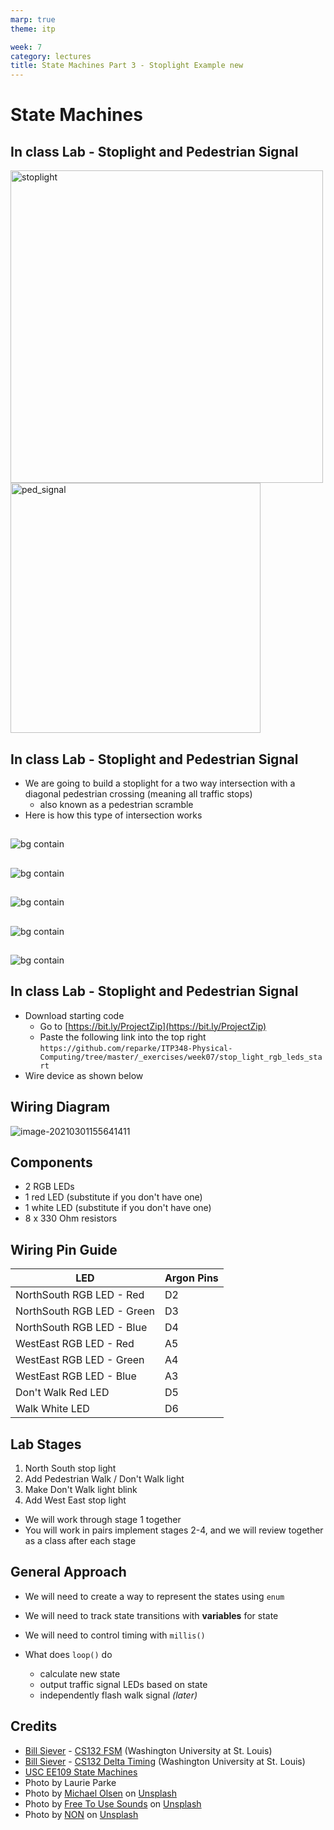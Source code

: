 ```yaml
---
marp: true
theme: itp

week: 7
category: lectures
title: State Machines Part 3 - Stoplight Example new
---
```

<!-- headingDivider: 2 -->

# State Machines
## In class Lab - Stoplight and Pedestrian Signal

<img src="lecture_state_machines_stoplight.assets/stoplight.jpg" alt="stoplight" style="height:500px;" /> <img src="lecture_state_machines_stoplight.assets/ped_signal.jpg" alt="ped_signal" style="width:400px;" />

## In class Lab - Stoplight and Pedestrian Signal

* We are going to build a stoplight for a two way intersection with a diagonal pedestrian crossing (meaning all traffic stops)
  * also known as a pedestrian scramble
* Here is how this type of intersection works

## 

![bg contain](lecture_state_machines_stoplight.assets/north-south-green.png)
## 

![bg contain](lecture_state_machines_stoplight.assets/north-south-yellow.png)

## 

![bg contain](lecture_state_machines_stoplight.assets/east-west-green.png)
## 

![bg contain](lecture_state_machines_stoplight.assets/east-west-yellow.png)

## 

![bg contain](lecture_state_machines_stoplight.assets/pedestrian-walk.png)

## In class Lab - Stoplight and Pedestrian Signal


* Download starting code
  * Go to [https://bit.ly/ProjectZip](https://bit.ly/ProjectZip)
  * Paste the following link into the top right
```https://github.com/reparke/ITP348-Physical-Computing/tree/master/_exercises/week07/stop_light_rgb_leds_start```
* Wire device as shown below

## Wiring Diagram

![image-20210301155641411](lecture_state_machines_stoplight.assets/image-20210301155641411.png)



## Components
* 2 RGB LEDs
* 1 red LED (substitute if you don't have one)
* 1 white LED (substitute if you don't have one)
* 8 x 330 Ohm resistors



## Wiring Pin Guide

| LED                   | Argon Pins |
| ---------------------------- | ---- |
| NorthSouth RGB LED - Red | D2     |
| NorthSouth RGB LED - Green | D3      |
| NorthSouth RGB LED - Blue | D4      |
| WestEast RGB LED - Red |   A5   |
| WestEast RGB LED - Green |    A4 |
| WestEast RGB LED - Blue | A3  |
| Don't Walk Red LED |  D5  |
| Walk White LED |  D6   |

## Lab Stages
1. North South stop light
2. Add Pedestrian Walk / Don't Walk light
3. Make Don't Walk light blink
4. Add West East stop light

* We will work through stage 1 together
* You will work in pairs implement stages 2-4, and we will review together as a class after each stage

## General Approach

* We will need to create a way to represent the states using `enum`
* We will need to track state transitions with **variables** for state
* We will need to control timing with `millis()`

* What does `loop()` do
  * calculate new state
  * output traffic signal LEDs based on state
  * independently flash walk signal *(later)*

## Credits

* [Bill Siever](http://siever.info) - [CS132 FSM](http://siever.info/cse132/guides/intro-to-FSMs.html)  (Washington University at St. Louis) 
* [Bill Siever](http://siever.info) - [CS132 Delta Timing](http://siever.info/cse132/weeks/3/)  (Washington University at St. Louis) 
* [USC EE109 State Machines](http://bits.usc.edu/files/ee109/)
* Photo by Laurie Parke
* Photo by [Michael Olsen](https://unsplash.com/@mganeolsen)</a> on [Unsplash](https://unsplash.com/)
* Photo by [Free To Use Sounds](https://unsplash.com/@freetousesoundscom?utm_source=unsplash&utm_medium=referral&utm_content=creditCopyText) on [Unsplash](https://unsplash.com/?utm_source=unsplash&utm_medium=referral&utm_content=creditCopyText)
* Photo by [NON](https://unsplash.com/@non_creation?utm_source=unsplash&utm_medium=referral&utm_content=creditCopyText) on [Unsplash](https://unsplash.com/?utm_source=unsplash&utm_medium=referral&utm_content=creditCopyText)